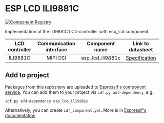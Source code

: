 # ESP LCD ILI9881C

[![Component Registry](https://components.espressif.com/components/espressif/esp_lcd_ili9881c/badge.svg)](https://components.espressif.com/components/espressif/esp_lcd_ili9881c)

Implementation of the ILI9881C LCD controller with esp_lcd component.

| LCD controller | Communication interface | Component name | Link to datasheet |
| :------------: | :---------------------: | :------------: | :---------------: |
| ILI9881C       | MIPI DSI                | esp_lcd_ili9881c | [Specification](https://www.internetsomething.com/lcd/ILI9881C-3lane-mipi-gramless.pdf) |

## Add to project

Packages from this repository are uploaded to [Espressif's component service](https://components.espressif.com/).
You can add them to your project via `idf.py add-dependency`, e.g.

```text
idf.py add-dependency esp_lcd_ili9881c
```

Alternatively, you can create `idf_component.yml`. More is in [Espressif's documentation](https://docs.espressif.com/projects/esp-idf/en/latest/esp32/api-guides/tools/idf-component-manager.html).

